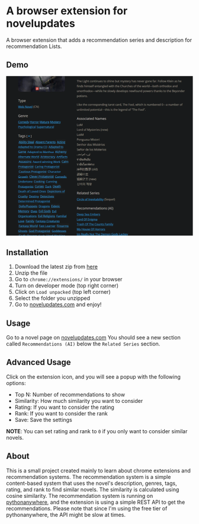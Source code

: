 # A browser extension for novelupdates

A browser extension that adds a recommendation series and description for recommendation Lists.

## Demo
![Demo](image.png)

## Installation

1. Download the latest zip from [here](https://github.com/shhossain/novelupdates-extension/archive/refs/heads/main.zip)
2. Unzip the file
3. Go to `chrome://extensions/` in your browser
4. Turn on developer mode (top right corner)
5. Click on `Load unpacked` (top left corner)
6. Select the folder you unzipped
7. Go to [novelupdates.com](https://www.novelupdates.com/series/lord-of-the-mysteries/) and enjoy!

## Usage

Go to a novel page on [novelupdates.com](https://www.novelupdates.com/series/lord-of-the-mysteries/)
You should see a new section called `Recommendations (AI)` below the `Related Series` section.

## Advanced Usage

Click on the extension icon, and you will see a popup with the following options:

- Top N: Number of recommendations to show
- Similarity: How much similarity you want to consider
- Rating: If you want to consider the rating
- Rank: If you want to consider the rank
- Save: Save the settings

**NOTE**: You can set rating and rank to `0` if you only want to consider similar novels.

## About

This is a small project created mainly to learn about chrome extensions and recommendation systems. The recommendation system is a simple content-based system that uses the novel's description, genres, tags, rating, and rank to find similar novels. The similarity is calculated using cosine similarity. The recommendation system is running on [pythonanywhere](https://www.pythonanywhere.com/), and the extension is using a simple REST API to get the recommendations. Please note that since I'm using the free tier of pythonanywhere, the API might be slow at times.
